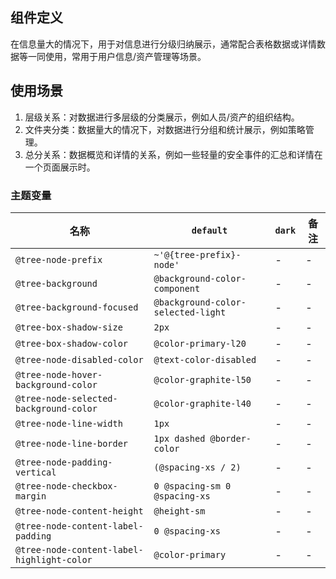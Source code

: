 ## 组件定义

在信息量大的情况下，用于对信息进行分级归纳展示，通常配合表格数据或详情数据等一同使用，常用于用户信息/资产管理等场景。

## 使用场景

1. 层级关系：对数据进行多层级的分类展示，例如人员/资产的组织结构。
2. 文件夹分类：数据量大的情况下，对数据进行分组和统计展示，例如策略管理。
3. 总分关系：数据概览和详情的关系，例如一些轻量的安全事件的汇总和详情在一个页面展示时。

### 主题变量

| 名称 | `default` | `dark` | 备注 |
| --- | --- | --- | --- |
| `@tree-node-prefix` | `~'@{tree-prefix}-node'` | - | - |
| `@tree-background` | `@background-color-component` | - | - |
| `@tree-background-focused` | `@background-color-selected-light` | - | - |
| `@tree-box-shadow-size` | `2px` | - | - |
| `@tree-box-shadow-color` | `@color-primary-l20` | - | - |
| `@tree-node-disabled-color` | `@text-color-disabled` | - | - |
| `@tree-node-hover-background-color` | `@color-graphite-l50` | - | - |
| `@tree-node-selected-background-color` | `@color-graphite-l40` | - | - |
| `@tree-node-line-width` | `1px` | - | - |
| `@tree-node-line-border` | `1px dashed @border-color` | - | - |
| `@tree-node-padding-vertical` | `(@spacing-xs / 2)` | - | - |
| `@tree-node-checkbox-margin` | `0 @spacing-sm 0 @spacing-xs` | - | - |
| `@tree-node-content-height` | `@height-sm` | - | - |
| `@tree-node-content-label-padding` | `0 @spacing-xs` | - | - |
| `@tree-node-content-label-highlight-color` | `@color-primary` | - | - |
